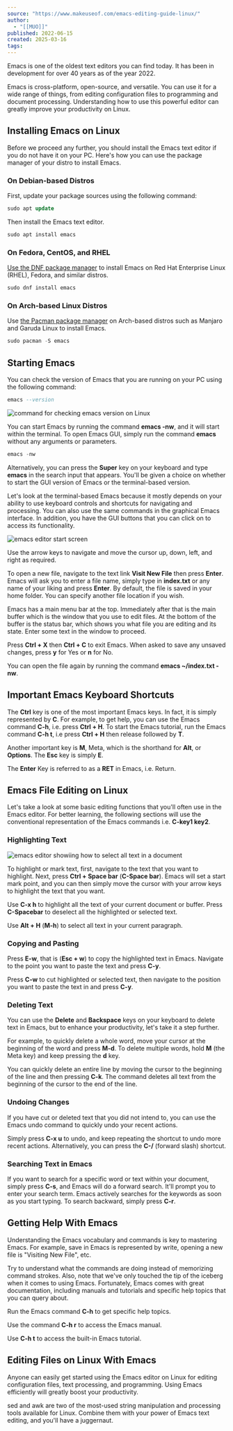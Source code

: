 ```yaml
---
source: "https://www.makeuseof.com/emacs-editing-guide-linux/"
author:
  - "[[MUO]]"
published: 2022-06-15
created: 2025-03-16
tags:
---
```

Emacs is one of the oldest text editors you can find today. It has been in development for over 40 years as of the year 2022.

Emacs is cross-platform, open-source, and versatile. You can use it for a wide range of things, from editing configuration files to programming and document processing. Understanding how to use this powerful editor can greatly improve your productivity on Linux.

## Installing Emacs on Linux

Before we proceed any further, you should install the Emacs text editor if you do not have it on your PC. Here's how you can use the package manager of your distro to install Emacs.

### On Debian-based Distros

First, update your package sources using the following command:

```sql
sudo apt update
```

Then install the Emacs text editor.

```sql
sudo apt install emacs
```

### On Fedora, CentOS, and RHEL

[Use the DNF package manager](https://www.makeuseof.com/manage-packages-with-dnf/) to install Emacs on Red Hat Enterprise Linux (RHEL), Fedora, and similar distros.

```sql
sudo dnf install emacs
```

### On Arch-based Linux Distros

Use [the Pacman package manager](https://www.makeuseof.com/getting-started-with-pacman-commands/) on Arch-based distros such as Manjaro and Garuda Linux to install Emacs.

```sql
sudo pacman -S emacs
```

## Starting Emacs

You can check the version of Emacs that you are running on your PC using the following command:

```sql
emacs --version
```

![command for checking emacs version on Linux](https://static1.makeuseofimages.com/wordpress/wp-content/uploads/2022/06/emacs_version_check.jpg)

You can start Emacs by running the command **emacs -nw**, and it will start within the terminal. To open Emacs GUI, simply run the command **emacs** without any arguments or parameters.

```sql
emacs -nw
```

Alternatively, you can press the **Super** key on your keyboard and type **emacs** in the search input that appears. You'll be given a choice on whether to start the GUI version of Emacs or the terminal-based version.

Let's look at the terminal-based Emacs because it mostly depends on your ability to use keyboard controls and shortcuts for navigating and processing. You can also use the same commands in the graphical Emacs interface. In addition, you have the GUI buttons that you can click on to access its functionality.

![emacs editor start screen](https://static1.makeuseofimages.com/wordpress/wp-content/uploads/2022/06/emacs_start_screen.jpg)

Use the arrow keys to navigate and move the cursor up, down, left, and right as required.

To open a new file, navigate to the text link **Visit New File** then press **Enter**. Emacs will ask you to enter a file name, simply type in **index.txt** or any name of your liking and press **Enter**. By default, the file is saved in your home folder. You can specify another file location if you wish.

Emacs has a main menu bar at the top. Immediately after that is the main buffer which is the window that you use to edit files. At the bottom of the buffer is the status bar, which shows you what file you are editing and its state. Enter some text in the window to proceed.

Press **Ctrl + X** then **Ctrl + C** to exit Emacs. When asked to save any unsaved changes, press **y** for Yes or **n** for No.

You can open the file again by running the command **emacs ~/index.txt -nw**.

## Important Emacs Keyboard Shortcuts

The **Ctrl** key is one of the most important Emacs keys. In fact, it is simply represented by **C**. For example, to get help, you can use the Emacs command **C-h**, i.e. press **Ctrl + H**. To start the Emacs tutorial, run the Emacs command **C-h t**, i.e press **Ctrl + H** then release followed by **T**.

Another important key is **M**, Meta, which is the shorthand for **Alt**, or **Options**. The **Esc** key is simply **E**.

The **Enter** Key is referred to as a **RET** in Emacs, i.e. Return.

## Emacs File Editing on Linux

Let's take a look at some basic editing functions that you'll often use in the Emacs editor. For better learning, the following sections will use the conventional representation of the Emacs commands i.e. **C-key1 key2**.

### Highlighting Text

![emacs editor showiing how to select all text in a document](https://static1.makeuseofimages.com/wordpress/wp-content/uploads/2022/06/highlight_all_text_in_emacs.jpg)

To highlight or mark text, first, navigate to the text that you want to highlight. Next, press **Ctrl + Space bar** (**C-Space bar**). Emacs will set a start mark point, and you can then simply move the cursor with your arrow keys to highlight the text that you want.

Use **C-x h** to highlight all the text of your current document or buffer. Press **C-Spacebar** to deselect all the highlighted or selected text.

Use **Alt + H** (**M-h**) to select all text in your current paragraph.

### Copying and Pasting

Press **E-w**, that is (**Esc + w**) to copy the highlighted text in Emacs. Navigate to the point you want to paste the text and press **C-y**.

Press **C-w** to cut highlighted or selected text, then navigate to the position you want to paste the text in and press **C-y**.

### Deleting Text

You can use the **Delete** and **Backspace** keys on your keyboard to delete text in Emacs, but to enhance your productivity, let's take it a step further.

For example, to quickly delete a whole word, move your cursor at the beginning of the word and press **M-d**. To delete multiple words, hold **M** (the Meta key) and keep pressing the **d** key.

You can quickly delete an entire line by moving the cursor to the beginning of the line and then pressing **C-k**. The command deletes all text from the beginning of the cursor to the end of the line.

### Undoing Changes

If you have cut or deleted text that you did not intend to, you can use the Emacs undo command to quickly undo your recent actions.

Simply press **C-x u** to undo, and keep repeating the shortcut to undo more recent actions. Alternatively, you can press the **C-/** (forward slash) shortcut.

### Searching Text in Emacs

If you want to search for a specific word or text within your document, simply press **C-s**, and Emacs will do a forward search. It'll prompt you to enter your search term. Emacs actively searches for the keywords as soon as you start typing. To search backward, simply press **C-r**.

## Getting Help With Emacs

Understanding the Emacs vocabulary and commands is key to mastering Emacs. For example, save in Emacs is represented by write, opening a new file is "Visiting New File", etc.

Try to understand what the commands are doing instead of memorizing command strokes. Also, note that we've only touched the tip of the iceberg when it comes to using Emacs. Fortunately, Emacs comes with great documentation, including manuals and tutorials and specific help topics that you can query about.

Run the Emacs command **C-h** to get specific help topics.

Use the command **C-h r** to access the Emacs manual.

Use **C-h t** to access the built-in Emacs tutorial.

## Editing Files on Linux With Emacs

Anyone can easily get started using the Emacs editor on Linux for editing configuration files, text processing, and programming. Using Emacs efficiently will greatly boost your productivity.

sed and awk are two of the most-used string manipulation and processing tools available for Linux. Combine them with your power of Emacs text editing, and you'll have a juggernaut.